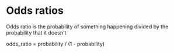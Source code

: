 # Odds ratios
Odds ratio is the probability of something happening divided by the probability that it doesn't

odds_ratio = probability / (1 - probability)